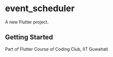 # event_scheduler

A new Flutter project.

## Getting Started

Part of Flutter Course of Coding Club, IIT Guwahati
